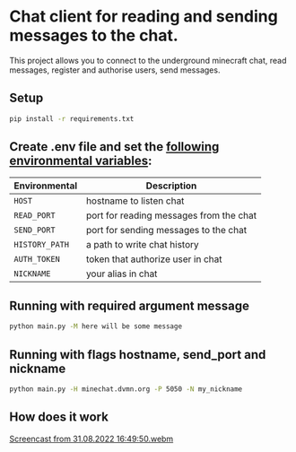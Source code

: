 # Chat client for reading and sending messages to the chat.

This project allows you to connect to the underground minecraft chat, read messages, register and authorise users, send messages.

## Setup

```bash
pip install -r requirements.txt
```

## Create **.env** file and set the <ins>following environmental variables</ins>:  
| Environmental  | Description                             |
|----------------|-----------------------------------------|
| `HOST`         | hostname to listen chat                 |       
| `READ_PORT`    | port for reading messages from the chat |      
| `SEND_PORT`    | port for sending messages to the chat   |
| `HISTORY_PATH` | a path to write chat history            |
| `AUTH_TOKEN`   | token that authorize user in chat       |
| `NICKNAME`     | your alias in chat                      |


## Running with required argument message
```bash
python main.py -M here will be some message
```

## Running with flags hostname, send_port and nickname
```bash
python main.py -H minechat.dvmn.org -P 5050 -N my_nickname
```

## How does it work
[Screencast from 31.08.2022 16:49:50.webm](https://user-images.githubusercontent.com/54985705/187698619-03ae39e9-d2dc-442f-aafc-b61f35260564.webm)
